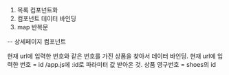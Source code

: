 1. 목록 컴포넌트화
2. 컴포넌트 데이터 바인딩
3. map 반복문

--
상세페이지 컴포넌트

현재 url에 입력한 번호와 같은 번호를 가진 상품을 찾아서 데이터 바인딩.
현재 url에 입력한 번호 = id /app.js에 :id로 파라미터 값 받아온 것.
상품 영구번호 = shoes의 id
